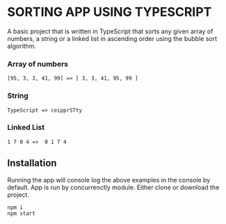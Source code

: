 # SORTING APP USING TYPESCRIPT #

A basic project that is written in TypeScript that sorts any given array of numbers, a string or a linked list in ascending order using the bubble sort algorithm.

### Array of numbers
```
[95, 3, 3, 41, 99] => [ 3, 3, 41, 95, 99 ]
```

### String
```
TypeScript => ceipprSTty
```

### Linked List
```
1 7 0 4 =>  0 1 7 4
```


## Installation

Running the app will console log the above examples in the console by default. App is run by concurrenctly module.
Either clone or download the project.

```
npm i
npm start
```
